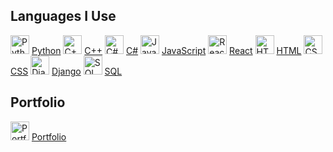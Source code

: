 ## Languages I Use

<img src="https://img.icons8.com/ios/50/000000/python.png" alt="Python" style="width:30px;"/> [Python](https://www.python.org/)
<img src="https://img.icons8.com/ios/50/000000/c-plus-plus-logo.png" alt="C++" style="width:30px;"/> [C++](https://en.cppreference.com/w/)
<img src="https://img.icons8.com/ios/50/000000/c-sharp.png" alt="C#" style="width:30px;"/> [C#](https://learn.microsoft.com/en-us/dotnet/csharp/)
<img src="https://img.icons8.com/ios/50/000000/javascript.png" alt="JavaScript" style="width:30px;"/> [JavaScript](https://developer.mozilla.org/en-US/docs/Web/JavaScript)
<img src="https://img.icons8.com/ios/50/000000/react-native.png" alt="React" style="width:30px;"/> [React](https://reactjs.org/)
<img src="https://img.icons8.com/ios/50/000000/html-5.png" alt="HTML" style="width:30px;"/> [HTML](https://developer.mozilla.org/en-US/docs/Web/HTML)
<img src="https://img.icons8.com/ios/50/000000/css3.png" alt="CSS" style="width:30px;"/> [CSS](https://developer.mozilla.org/en-US/docs/Web/CSS)
<img src="https://img.icons8.com/ios/50/000000/django.png" alt="Django" style="width:30px;"/> [Django](https://www.djangoproject.com/)
<img src="https://img.icons8.com/ios/50/000000/sql.png" alt="SQL" style="width:30px;"/> [SQL](https://www.sqlite.org/)

## Portfolio

<img src="https://img.icons8.com/ios/50/000000/domain.png" alt="Portfolio" style="width:30px;"/> [Portfolio](https://ahmedzaki246.github.io/Portfolio-V2.0/)
<!--Ahmedzaki246/Ahmedzaki246 is a ✨ special ✨ repository because its `README.md` (this file) appears on your GitHub profile.
You can click the Preview link to take a look at your changes.
--->
